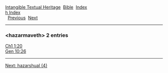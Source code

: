 [Intangible Textual Heritage](../../index)  [Bible](../index) 
[Index](index)   
[h Index](_h_)  
  [Previous](c05251)  [Next](c05253) 

------------------------------------------------------------------------

### &lt;hazarmaveth&gt; 2 entries

[Ch1 1:20](../kjv/ch1001.htm#020)  
[Gen 10:26](../kjv/gen010.htm#026)  

------------------------------------------------------------------------

[Next: hazarshual (4)](c05253)
